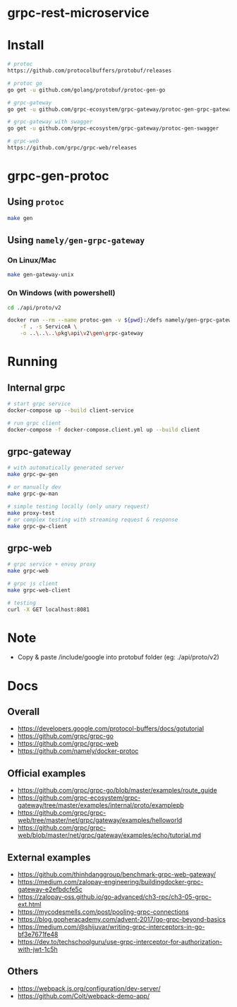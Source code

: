 # grpc-rest-microservice

# Install

```sh
# protoc
https://github.com/protocolbuffers/protobuf/releases

# protoc go
go get -u github.com/golang/protobuf/protoc-gen-go

# grpc-gateway
go get -u github.com/grpc-ecosystem/grpc-gateway/protoc-gen-grpc-gateway

# grpc-gateway with swagger
go get -u github.com/grpc-ecosystem/grpc-gateway/protoc-gen-swagger

# grpc-web
https://github.com/grpc/grpc-web/releases
```

# grpc-gen-protoc

## Using `protoc`
```sh
make gen
```

## Using `namely/gen-grpc-gateway`

### On Linux/Mac
```sh
make gen-gateway-unix
```

### On Windows (with powershell)
```sh
cd ./api/proto/v2

docker run --rm --name protoc-gen -v ${pwd}:/defs namely/gen-grpc-gateway \
    -f . -s ServiceA \
    -o ..\..\..\pkg\api\v2\gen\grpc-gateway
```

# Running

## Internal grpc
```sh
# start grpc service
docker-compose up --build client-service

# run grpc client
docker-compose -f docker-compose.client.yml up --build client
```

## grpc-gateway
```sh
# with automatically generated server
make grpc-gw-gen

# or manually dev
make grpc-gw-man

# simple testing locally (only unary request)
make proxy-test
# or complex testing with streaming request & response
make grpc-gw-client
```

## grpc-web
```sh
# grpc service + envoy proxy
make grpc-web

# grpc js client
make grpc-web-client

# testing
curl -X GET localhost:8081
```

# Note
- Copy & paste /include/google into protobuf folder (eg: ./api/proto/v2)

# Docs

## Overall
- https://developers.google.com/protocol-buffers/docs/gotutorial
- https://github.com/grpc/grpc-go
- https://github.com/grpc/grpc-web
- https://github.com/namely/docker-protoc

## Official examples
- https://github.com/grpc/grpc-go/blob/master/examples/route_guide
- https://github.com/grpc-ecosystem/grpc-gateway/tree/master/examples/internal/proto/examplepb
- https://github.com/grpc/grpc-web/tree/master/net/grpc/gateway/examples/helloworld
- https://github.com/grpc/grpc-web/blob/master/net/grpc/gateway/examples/echo/tutorial.md

## External examples
- https://github.com/thinhdanggroup/benchmark-grpc-web-gateway/
- https://medium.com/zalopay-engineering/buildingdocker-grpc-gateway-e2efbdcfe5c
- https://zalopay-oss.github.io/go-advanced/ch3-rpc/ch3-05-grpc-ext.html
- https://mycodesmells.com/post/pooling-grpc-connections
- https://blog.gopheracademy.com/advent-2017/go-grpc-beyond-basics
- https://medium.com/@shijuvar/writing-grpc-interceptors-in-go-bf3e7671fe48
- https://dev.to/techschoolguru/use-grpc-interceptor-for-authorization-with-jwt-1c5h

## Others
- https://webpack.js.org/configuration/dev-server/
- https://github.com/Colt/webpack-demo-app/